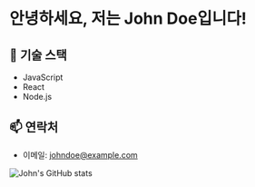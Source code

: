 # 안녕하세요, 저는 John Doe입니다!

## 🚀 기술 스택
- JavaScript
- React
- Node.js

## 📫 연락처
- 이메일: johndoe@example.com

![John's GitHub stats](https://github-readme-stats.vercel.app/api?username=johnDoe&show_icons=true)

